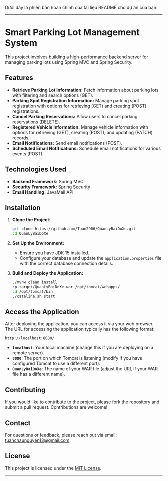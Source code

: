 Dưới đây là phiên bản hoàn chỉnh của tài liệu README cho dự án của bạn:

---

# Smart Parking Lot Management System

This project involves building a high-performance backend server for managing parking lots using Spring MVC and Spring Security.

## Features

- **Retrieve Parking Lot Information:** Fetch information about parking lots with filtering and search options (GET).
- **Parking Spot Registration Information:** Manage parking spot registration with options for retrieving (GET) and creating (POST) registrations.
- **Cancel Parking Reservations:** Allow users to cancel parking reservations (DELETE).
- **Registered Vehicle Information:** Manage vehicle information with options for retrieving (GET), creating (POST), and updating (PATCH) records.
- **Email Notifications:** Send email notifications (POST).
- **Scheduled Email Notifications:** Schedule email notifications for various events (POST).

## Technologies Used

- **Backend Framework:** Spring MVC
- **Security Framework:** Spring Security
- **Email Handling:** JavaMail API

## Installation

1. **Clone the Project:**
   ```bash
   git clone https://github.com/Tuan2906/QuanLyBaiDoXe.git
   cd QuanLyBaiDoXe
   ```

2. **Set Up the Environment:**
   - Ensure you have JDK 15 installed.
   - Configure your database and update the `application.properties` file with the correct database connection details.

3. **Build and Deploy the Application:**
   ```bash
   ./mvnw clean install
   cp target/QuanLyBaiDoXe.war /opt/tomcat/webapps/
   cd /opt/tomcat/bin
   ./catalina.sh start
   ```

## Access the Application

After deploying the application, you can access it via your web browser. The URL for accessing the application typically has the following format:

```
http://localhost:8080/
```

- **`localhost`**: Your local machine (change this if you are deploying on a remote server).
- **`8080`**: The port on which Tomcat is listening (modify if you have configured Tomcat to use a different port).
- **`QuanLyBaiDoXe`**: The name of your WAR file (adjust the URL if your WAR file has a different name).

## Contributing

If you would like to contribute to the project, please fork the repository and submit a pull request. Contributions are welcome!

## Contact

For questions or feedback, please reach out via email: tuanchaunguyen13@gmail.com.

## License

This project is licensed under the [MIT License](LICENSE).

---
